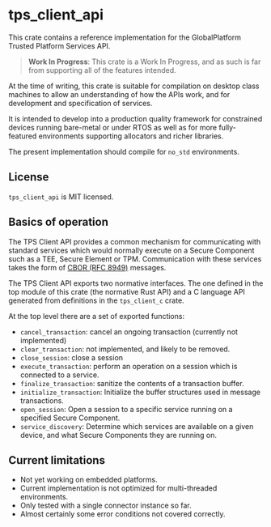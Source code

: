 # tps_client_api

This crate contains a reference implementation for the GlobalPlatform
Trusted Platform Services API.

> **Work In Progress**: This crate is a Work In Progress, and as such is far
> from supporting all of the features intended.

At the time of writing, this crate is suitable for compilation on desktop
class machines to allow an understanding of how the APIs work, and for
development and specification of services.

It is intended to develop into a production quality framework for constrained
devices running bare-metal or under RTOS as well as for more fully-featured
environments supporting allocators and richer libraries.

The present implementation should compile for `no_std` environments.

## License

`tps_client_api` is MIT licensed.

## Basics of operation

The TPS Client API provides a common mechanism for communicating with standard
services which would normally execute on a Secure Component such as a TEE,
Secure Element or TPM. Communication with these services takes the form of
[CBOR (RFC 8949)](https://www.rfc-editor.org/rfc/rfc8949.html) messages.

The TPS Client API exports two normative interfaces. The one defined in
the top module of this crate (the normative Rust API) and a C language API
generated from definitions in the `tps_client_c` crate.

At the top level there are a set of exported functions:

- `cancel_transaction`: cancel an ongoing transaction (currently not implemented)
- `clear_transaction`: not implemented, and likely to be removed.
- `close_session`: close a session
- `execute_transaction`: perform an operation on a session which is connected to
  a service.
- `finalize_transaction`: sanitize the contents of a transaction buffer.
- `initialize_transaction`: Initialize the buffer structures used in message 
  transactions.
- `open_session`: Open a session to a specific service running on a specified
  Secure Component.
- `service_discovery`: Determine which services are available on a given device,
  and what Secure Components they are running on.

## Current limitations

- Not yet working on embedded platforms.
- Current implementation is not optimized for multi-threaded environments.
- Only tested with a single connector instance so far.
- Almost certainly some error conditions not covered correctly. 
